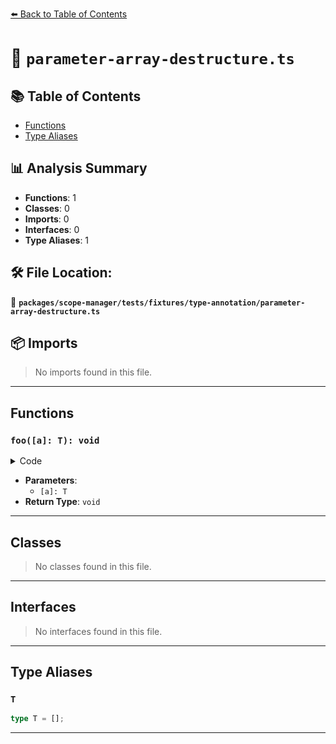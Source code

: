 [⬅️ Back to Table of Contents](../../../../../index.md)

# 📄 `parameter-array-destructure.ts`

## 📚 Table of Contents

- [Functions](#functions)
- [Type Aliases](#type-aliases)

## 📊 Analysis Summary

- **Functions**: 1
- **Classes**: 0
- **Imports**: 0
- **Interfaces**: 0
- **Type Aliases**: 1

## 🛠️ File Location:
📂 **`packages/scope-manager/tests/fixtures/type-annotation/parameter-array-destructure.ts`**

## 📦 Imports

> No imports found in this file.


---

## Functions

### `foo([a]: T): void`

<details><summary>Code</summary>

```ts
function foo([a]: T) {}
```
</details>

- **Parameters**:
  - `[a]: T`
- **Return Type**: `void`

---

## Classes

> No classes found in this file.


---

## Interfaces

> No interfaces found in this file.


---

## Type Aliases

### `T`

```ts
type T = [];
```


---